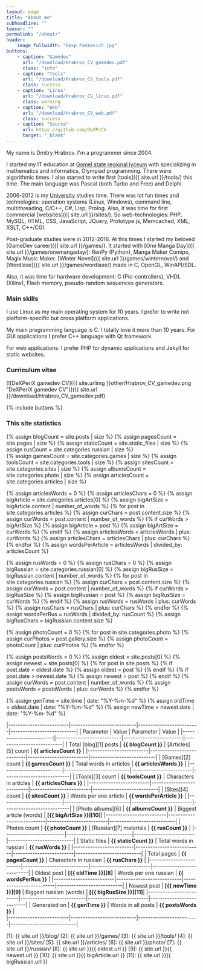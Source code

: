 ```yaml
---
layout: page
title: "About me"
subheadline: ""
teaser: ""
permalink: "/about/"
header:
    image_fullwidth: "Dexp_Paskevich.jpg"
buttons:
    - caption: "Gamedev"
      url: "/download/Hrabrov_CV_gamedev.pdf"
      class: "info"
    - caption: "Tools"
      url: "/download/Hrabrov_CV_tools.pdf"
      class: success
    - caption: "Linux"
      url: "/download/Hrabrov_CV_linux.pdf"
      class: warning
    - caption: "Web"
      url: "/download/Hrabrov_CV_web.pdf"
      class: success
    - caption: "Source"
      url: https://github.com/DeXP/CV
      target: "_blank"
---
```


My name is Dmitry Hrabrov. I'm a programmer since 2004.

I started my IT education at [Gomel state regional lyceum](http://gsrl.by/) with specializing in mathematics and informatics, Olympiad programming. There were algorithmic times. I also started to write first [tools]({{ site.url }}/tools/) this time. The main language was Pascal (both Turbo and Free) and Delphi.

2006-2012 is my [University](https://www.gstu.by/) studies time. There was lot fun times and technologies: operation systems (Linux, Windows), command line, multithreading, C/C++, C#, Lisp, Prolog. Also, it was time for first commercial [websites]({{ site.url }}/sites/). So web-technologies: PHP, MySQL, HTML, CSS, JavaScript, JQuery, Prototype.js, Memcached, XML, XSLT, C++/CGI.

Post-graduate studies were in 2012-2016. At this times I started my beloved [GameDev career]({{ site.url }}/games/). It started with [One Manga Day]({{ site.url }}/games/onemangaday/): RenPy (Python), Manga Maker Comipo, Magix Music Maker. [Winter Novel]({{ site.url }}/games/winternovel/) and [Wordlase]({{ site.url }}/games/wordlase/) made in C, OpenGL, WinAPI/SDL.

Also, it was time for hardware development: C (Pic-controllers), VHDL (Xilinx), Flash memory, pseudo-random sequences generators.


### Main skills

I use Linux as my main operating system for 10 years. I prefer to write not platform-specific but cross platform applications. 

My main programming language is C. I totally love it more than 10 years. For GUI applications I prefer C++ language with Qt framework.

For web applications: I prefer PHP for dynamic applications and Jekyll for static websites.




### Curriculum vitae

[![DeXPeriX gamedev CV]({{ site.urlimg }}other/Hrabrov_CV_gamedev.png "DeXPeriX gamedev CV")]({{ site.url }}/download/Hrabrov_CV_gamedev.pdf)

{% include buttons %}



### This site statistics

{% assign blogCount = site.posts | size %}
{% assign pagesCount = site.pages | size %}
{% assign staticCount = site.static_files | size %} 
{% assign rusCount = site.categories.russian | size %}  
{% assign gamesCount = site.categories.games | size %}
{% assign toolsCount = site.categories.tools | size %}
{% assign sitesCount = site.categories.sites | size %} 
{% assign albumsCount = site.categories.photo | size %}
{% assign articlesCount = site.categories.articles | size %}

{% assign articlesWords = 0 %}
{% assign articlesChars = 0 %}
{% assign bigArticle = site.categories.articles[0] %} 
{% assign bigArtSize = bigArticle.content | number_of_words %}
{% for post in site.categories.articles %}
	{% assign curChars = post.content.size %}
	{% assign curWords = post.content | number_of_words %}
	{% if curWords > bigArtSize %}
		{% assign bigArticle = post %}
		{% assign bigArtSize = curWords %} 
	{% endif %}
	{% assign articlesWords = articlesWords | plus: curWords %}
	{% assign articlesChars = articlesChars | plus: curChars %}
{% endfor %}
{% assign wordsPerArticle = articlesWords | divided_by: articlesCount %}

{% assign rusWords = 0 %}
{% assign rusChars = 0 %}
{% assign bigRussian = site.categories.russian[0] %} 
{% assign bigRusSize = bigRussian.content | number_of_words %}
{% for post in site.categories.russian %}
	{% assign curChars = post.content.size %}
	{% assign curWords = post.content | number_of_words %}
	{% if curWords > bigRusSize %}
		{% assign bigRussian = post %}
		{% assign bigRusSize = curWords %} 
	{% endif %}
	{% assign rusWords = rusWords | plus: curWords %}
	{% assign rusChars = rusChars | plus: curChars %}
{% endfor %}
{% assign wordsPerRus = rusWords | divided_by: rusCount %}
{% assign bigRusChars = bigRussian.content.size %}

{% assign photoCount = 0 %}
{% for post in site.categories.photo %}
	{% assign curPhotos = post.gallery.size %}
	{% assign photoCount = photoCount | plus: curPhotos %}
{% endfor %}

{% assign postsWords = 0 %}
{% assign oldest = site.posts[0] %}
{% assign newest = site.posts[0] %} 
{% for post in site.posts %}
	{% if post.date < oldest.date %}
		{% assign oldest = post %}
	{% endif %}
	{% if post.date > newest.date %}
		{% assign newest = post %}
	{% endif %}
	{% assign curWords = post.content | number_of_words %}
	{% assign postsWords = postsWords | plus: curWords %}
{% endfor %}

{% assign genTime = site.time   | date: "%Y-%m-%d" %}
{% assign oldTime = oldest.date | date: "%Y-%m-%d" %}
{% assign newTime = newest.date | date: "%Y-%m-%d" %}
 

|-------------------------|---------------------------|-------------------------|---------------------------|
| Parameter               | Value                     | Parameter               | Value                     |
|------------------------:|---------------------------|------------------------:|---------------------------|
| Total [blog][1] posts   | **{{ blogCount }}**       | [Articles][5] count     | **{{ articlesCount }}**   | 
|-------------------------|---------------------------|-------------------------|---------------------------|
| [Games][2] count        | **{{ gamesCount }}**      | Total words in articles | **{{ articlesWords }}**   |
|-------------------------|---------------------------|-------------------------|---------------------------|
| [Tools][3] count        | **{{ toolsCount }}**      | Characters in articles  | **{{ articlesChars }}**   |
|-------------------------|---------------------------|-------------------------|---------------------------|
| [Sites][4] count        | **{{ sitesCount }}**      | Words per one article   | **{{ wordsPerArticle }}** |
|-------------------------|---------------------------|-------------------------|---------------------------|
| [Photo albums][6]       | **{{ albumsCount }}**     | Biggest article (words) | **[{{ bigArtSize }}][10]**|
|-------------------------|---------------------------|-------------------------|---------------------------| 
| Photos count            | **{{ photoCount }}**      | [Russian][7] materials  | **{{ rusCount }}**        | 
|-------------------------|---------------------------|-------------------------|---------------------------|
| Static files            | **{{ staticCount }}**     | Total words in russian  | **{{ rusWords }}**        |
|-------------------------|---------------------------|-------------------------|---------------------------|
| Total pages             | **{{ pagesCount }}**      | Characters in russian   | **{{ rusChars }}**        |
|-------------------------|---------------------------|-------------------------|---------------------------|
| Oldest post             | **[{{ oldTime }}][8]**    | Words per one russian   | **{{ wordsPerRus }}**     |
|-------------------------|---------------------------|-------------------------|---------------------------|
| Newest post             | **[{{ newTime }}][9]**    | Biggest russian (words) | **[{{ bigRusSize }}][11]**| 
|-------------------------|---------------------------|-------------------------|---------------------------|
| Generated on            | **{{ genTime }}**         | Words in all posts      | **{{ postsWords }}**      |  
|-------------------------|---------------------------|-------------------------|---------------------------|


[1]: {{ site.url }}/blog/
[2]: {{ site.url }}/games/
[3]: {{ site.url }}/tools/
[4]: {{ site.url }}/sites/
[5]: {{ site.url }}/articles/
[6]: {{ site.url }}/photo/
[7]: {{ site.url }}/russian/
[8]: {{ site.url }}{{ oldest.url }}
[9]: {{ site.url }}{{ newest.url }}
[10]: {{ site.url }}{{ bigArticle.url }}
[11]: {{ site.url }}{{ bigRussian.url }}


